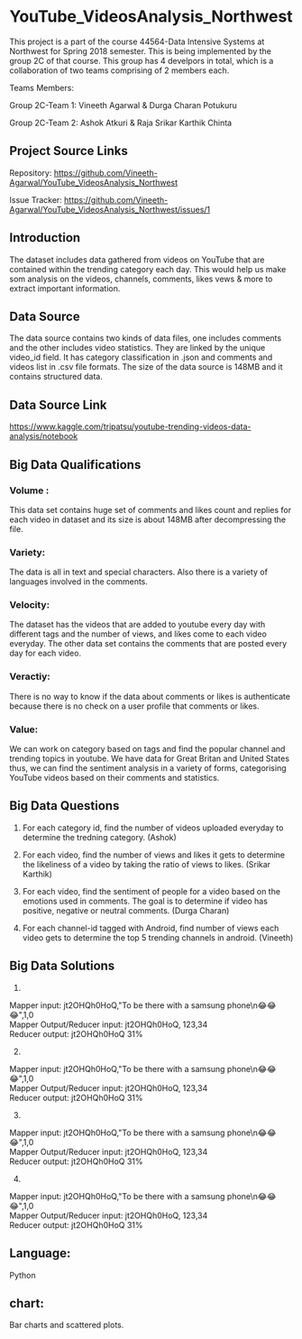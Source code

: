 # YouTube_VideosAnalysis_Northwest
This project is a part of the course 44564-Data Intensive Systems at Northwest for Spring 2018 semester. This is being implemented by the group 2C of that course. This group has 4 develpors in total, which is a collaboration of two teams comprising of 2 members each. 

Teams Members:

Group 2C-Team 1: Vineeth Agarwal & Durga Charan Potukuru

Group 2C-Team 2: Ashok Atkuri & Raja Srikar Karthik Chinta

## Project Source Links
Repository: https://github.com/Vineeth-Agarwal/YouTube_VideosAnalysis_Northwest

Issue Tracker: https://github.com/Vineeth-Agarwal/YouTube_VideosAnalysis_Northwest/issues/1

## Introduction
The dataset includes data gathered from videos on YouTube that are contained within the trending category each day. This would help us make som analysis on the videos, channels, comments, likes vews & more to extract important information.

## Data Source
The data source contains two kinds of data files, one includes comments and the other includes video statistics. They are linked by the unique video_id field. It has category classification in .json and comments and videos list in .csv file formats.
The size of the data source is 148MB and it contains structured data.

## Data Source Link
https://www.kaggle.com/tripatsu/youtube-trending-videos-data-analysis/notebook

## Big Data Qualifications
### Volume : 
This data set contains huge set of comments and likes count and replies for each video in dataset and its size is about 148MB after decompressing the file.

### Variety: 
The data is all in text and special characters. Also there is a variety of languages involved in the comments. 

### Velocity: 
The dataset has the videos that are added to youtube every day with different tags and the number of views, and likes come to each video everyday. The other data set contains the comments that are posted every day for each video.

### Veractiy: 
There is no way to know if the data about comments or likes is authenticate because there is no check on a user profile that comments or likes.

### Value:
We can work on category based on tags and find the popular channel and trending topics in youtube. We have data for Great Britan and United States thus, we can find the sentiment analysis in a variety of forms, categorising YouTube videos based on their comments and statistics.

## Big Data Questions
1) For each category id, find the number of videos uploaded everyday to determine the tredning category. (Ashok)

2) For each video, find the number of views and likes it gets to determine the likeliness of a video by taking the ratio of views to likes. (Srikar Karthik)

3) For each video, find the sentiment of people for a video based on the emotions used in comments. The goal is to determine if video has positive, negative or neutral comments. (Durga Charan)

4) For each channel-id tagged with Android, find number of views each video gets to determine the top 5 trending channels in android. (Vineeth)

## Big Data Solutions
1)
Mapper input: jt2OHQh0HoQ,"To be there with a samsung phone\n😂😂😂",1,0  
Mapper Output/Reducer input: jt2OHQh0HoQ, 123,34  
Reducer output: jt2OHQh0HoQ 31%  

2)
Mapper input: jt2OHQh0HoQ,"To be there with a samsung phone\n😂😂😂",1,0  
Mapper Output/Reducer input: jt2OHQh0HoQ, 123,34  
Reducer output: jt2OHQh0HoQ 31%  

3)
Mapper input: jt2OHQh0HoQ,"To be there with a samsung phone\n😂😂😂",1,0  
Mapper Output/Reducer input: jt2OHQh0HoQ, 123,34  
Reducer output: jt2OHQh0HoQ 31%  

4)
Mapper input: jt2OHQh0HoQ,"To be there with a samsung phone\n😂😂😂",1,0  
Mapper Output/Reducer input: jt2OHQh0HoQ, 123,34  
Reducer output: jt2OHQh0HoQ 31%  


## Language:  
Python 

## chart:
Bar charts and scattered plots.
